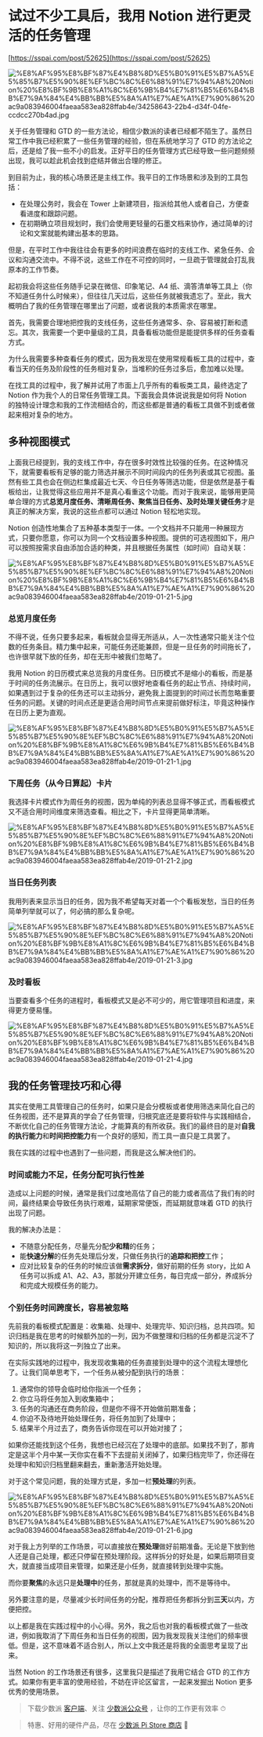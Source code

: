 # 试过不少工具后，我用 Notion 进行更灵活的任务管理

[https://sspai.com/post/52625](https://sspai.com/post/52625)

![%E8%AF%95%E8%BF%87%E4%B8%8D%E5%B0%91%E5%B7%A5%E5%85%B7%E5%90%8E%EF%BC%8C%E6%88%91%E7%94%A8%20Notion%20%E8%BF%9B%E8%A1%8C%E6%9B%B4%E7%81%B5%E6%B4%BB%E7%9A%84%E4%BB%BB%E5%8A%A1%E7%AE%A1%E7%90%86%20ac9a083946004faeaa583ea828ffab4e/34258643-22b4-d34f-04fe-ccdcc270b4ad.jpg](%E8%AF%95%E8%BF%87%E4%B8%8D%E5%B0%91%E5%B7%A5%E5%85%B7%E5%90%8E%EF%BC%8C%E6%88%91%E7%94%A8%20Notion%20%E8%BF%9B%E8%A1%8C%E6%9B%B4%E7%81%B5%E6%B4%BB%E7%9A%84%E4%BB%BB%E5%8A%A1%E7%AE%A1%E7%90%86%20ac9a083946004faeaa583ea828ffab4e/34258643-22b4-d34f-04fe-ccdcc270b4ad.jpg)

关于任务管理和 GTD 的一些方法论，相信少数派的读者已经都不陌生了。虽然日常工作中我已经积累了一些任务管理的经验，但在系统地学习了 GTD 的方法论之后，还是给了我一些不小的启发。正好平日的任务管理方式已经导致一些问题频频出现，我可以趁此机会找到症结并做出合理的修正。

到目前为止，我的核心场景还是主线工作。我平日的工作场景和涉及到的工具包括：

- 在处理公务时，我会在 Tower 上新建项目，指派给其他人或者自己，方便查看进度和跟踪问题。
- 在初期确立项目规划时，我们会使用更轻量的石墨文档来协作，通过简单的讨论和文案就能构建出基本的思路。

但是，在平时工作中我往往会有更多的时间浪费在临时的支线工作、紧急任务、会议和沟通交流中。不得不说，这些工作在不可控的同时，一旦疏于管理就会打乱我原本的工作节奏。

起初我会将这些任务随手记录在微信、印象笔记、A4 纸、滴答清单等工具上（你不知道任务什么时候来），但往往几天过后，这些任务就被我遗忘了。至此，我大概明白了我的任务管理在哪里出了问题，或者说我的本质需求在哪里。

首先，我需要合理地把控我的支线任务，这些任务通常多、杂、容易被打断和遗忘。其次，我需要一个更中量级的工具，具备看板功能但是能提供多样的任务查看方式。

为什么我需要多种查看任务的模式，因为我发现在使用常规看板工具的过程中，查看当天的任务及阶段性的任务相对复杂，当堆积的任务过多后，愈加难以处理。

在找工具的过程中，我了解并试用了市面上几乎所有的看板类工具，最终选定了 Notion 作为我个人的日常任务管理工具。下面我会具体说说我是如何将 Notion 的独特设计理念和我的工作流相结合的，而这些都是普通的看板工具做不到或者做起来相对复杂的地方。

## 多种视图模式

上面我已经提到，我的支线工作中，存在很多时效性比较强的任务。在这种情况下，就需要看板有足够的能力筛选并展示不同时间段内的任务列表或其它视图。虽然有些工具也会在侧边栏集成最近七天、今日任务等筛选功能，但是依然是基于看板给出，让我觉得这些应用并不是真心看重这个功能。而对于我来说，能够用更简单合理的方式**总览月度任务、清晰周任务、聚焦当日任务、及时处理关键任务**才是真正的解决方案，我说的这些点都可以通过 Notion 轻松地实现。

Notion 创造性地集合了五种基本类型于一体。一个文档并不只能用一种展现方式，只要你愿意，你可以为同一个文档设置多种视图。提供的可选视图如下，用户可以按照按需求自由添加合适的种类，并且根据任务属性（如时间）自动关联：

![%E8%AF%95%E8%BF%87%E4%B8%8D%E5%B0%91%E5%B7%A5%E5%85%B7%E5%90%8E%EF%BC%8C%E6%88%91%E7%94%A8%20Notion%20%E8%BF%9B%E8%A1%8C%E6%9B%B4%E7%81%B5%E6%B4%BB%E7%9A%84%E4%BB%BB%E5%8A%A1%E7%AE%A1%E7%90%86%20ac9a083946004faeaa583ea828ffab4e/2019-01-21-5.jpg](%E8%AF%95%E8%BF%87%E4%B8%8D%E5%B0%91%E5%B7%A5%E5%85%B7%E5%90%8E%EF%BC%8C%E6%88%91%E7%94%A8%20Notion%20%E8%BF%9B%E8%A1%8C%E6%9B%B4%E7%81%B5%E6%B4%BB%E7%9A%84%E4%BB%BB%E5%8A%A1%E7%AE%A1%E7%90%86%20ac9a083946004faeaa583ea828ffab4e/2019-01-21-5.jpg)

### 总览月度任务

不得不说，任务只要多起来，看板就会显得无所适从，人一次性通常只能关注个位数的任务条目。精力集中起来，可能任务还能兼顾，但是一旦任务的时间拖长了，也许很早就下放的任务，却在无形中被我们忽略了。

我用 Notion 的日历模式来总览我的月度任务。日历模式不是缩小的看板，而是基于时间的任务流展示。在日历上，我可以很好地查看任务的起止节点、持续时间，如果遇到过于复杂的任务还可以主动拆分，避免我上面提到的时间过长而忽略重要任务的问题。关键的时间点还是更适合用时间节点来提前做好标注，毕竟这种操作在日历上更为直观。

![%E8%AF%95%E8%BF%87%E4%B8%8D%E5%B0%91%E5%B7%A5%E5%85%B7%E5%90%8E%EF%BC%8C%E6%88%91%E7%94%A8%20Notion%20%E8%BF%9B%E8%A1%8C%E6%9B%B4%E7%81%B5%E6%B4%BB%E7%9A%84%E4%BB%BB%E5%8A%A1%E7%AE%A1%E7%90%86%20ac9a083946004faeaa583ea828ffab4e/2019-01-21-1.jpg](%E8%AF%95%E8%BF%87%E4%B8%8D%E5%B0%91%E5%B7%A5%E5%85%B7%E5%90%8E%EF%BC%8C%E6%88%91%E7%94%A8%20Notion%20%E8%BF%9B%E8%A1%8C%E6%9B%B4%E7%81%B5%E6%B4%BB%E7%9A%84%E4%BB%BB%E5%8A%A1%E7%AE%A1%E7%90%86%20ac9a083946004faeaa583ea828ffab4e/2019-01-21-1.jpg)

### 下周任务（从今日算起）卡片

我选择卡片模式作为周任务的视图，因为单纯的列表总显得不够正式，而看板模式又不适合用时间维度来筛选查看。相比之下，卡片显得更简单清晰。

![%E8%AF%95%E8%BF%87%E4%B8%8D%E5%B0%91%E5%B7%A5%E5%85%B7%E5%90%8E%EF%BC%8C%E6%88%91%E7%94%A8%20Notion%20%E8%BF%9B%E8%A1%8C%E6%9B%B4%E7%81%B5%E6%B4%BB%E7%9A%84%E4%BB%BB%E5%8A%A1%E7%AE%A1%E7%90%86%20ac9a083946004faeaa583ea828ffab4e/2019-01-21-2.jpg](%E8%AF%95%E8%BF%87%E4%B8%8D%E5%B0%91%E5%B7%A5%E5%85%B7%E5%90%8E%EF%BC%8C%E6%88%91%E7%94%A8%20Notion%20%E8%BF%9B%E8%A1%8C%E6%9B%B4%E7%81%B5%E6%B4%BB%E7%9A%84%E4%BB%BB%E5%8A%A1%E7%AE%A1%E7%90%86%20ac9a083946004faeaa583ea828ffab4e/2019-01-21-2.jpg)

### 当日任务列表

我用列表来显示当日的任务，因为我不希望每天对着一个个看板发愁，当日的任务简单列举就可以了，何必搞的那么复杂呢。

![%E8%AF%95%E8%BF%87%E4%B8%8D%E5%B0%91%E5%B7%A5%E5%85%B7%E5%90%8E%EF%BC%8C%E6%88%91%E7%94%A8%20Notion%20%E8%BF%9B%E8%A1%8C%E6%9B%B4%E7%81%B5%E6%B4%BB%E7%9A%84%E4%BB%BB%E5%8A%A1%E7%AE%A1%E7%90%86%20ac9a083946004faeaa583ea828ffab4e/2019-01-21-3.jpg](%E8%AF%95%E8%BF%87%E4%B8%8D%E5%B0%91%E5%B7%A5%E5%85%B7%E5%90%8E%EF%BC%8C%E6%88%91%E7%94%A8%20Notion%20%E8%BF%9B%E8%A1%8C%E6%9B%B4%E7%81%B5%E6%B4%BB%E7%9A%84%E4%BB%BB%E5%8A%A1%E7%AE%A1%E7%90%86%20ac9a083946004faeaa583ea828ffab4e/2019-01-21-3.jpg)

### 及时看板

当要查看多个任务的进程时，看板模式又是必不可少的，用它管理项目和进度，来得更方便易懂。

![%E8%AF%95%E8%BF%87%E4%B8%8D%E5%B0%91%E5%B7%A5%E5%85%B7%E5%90%8E%EF%BC%8C%E6%88%91%E7%94%A8%20Notion%20%E8%BF%9B%E8%A1%8C%E6%9B%B4%E7%81%B5%E6%B4%BB%E7%9A%84%E4%BB%BB%E5%8A%A1%E7%AE%A1%E7%90%86%20ac9a083946004faeaa583ea828ffab4e/2019-01-21-4.jpg](%E8%AF%95%E8%BF%87%E4%B8%8D%E5%B0%91%E5%B7%A5%E5%85%B7%E5%90%8E%EF%BC%8C%E6%88%91%E7%94%A8%20Notion%20%E8%BF%9B%E8%A1%8C%E6%9B%B4%E7%81%B5%E6%B4%BB%E7%9A%84%E4%BB%BB%E5%8A%A1%E7%AE%A1%E7%90%86%20ac9a083946004faeaa583ea828ffab4e/2019-01-21-4.jpg)

## 我的任务管理技巧和心得

其实在使用工具管理自己的任务时，如果只是会分模板或者使用筛选来简化自己的任务视图，还不是算真的学会了任务管理，归根究底还是要将软件与实践相结合，不断优化自己的任务管理方法论，才能算真的有所收获。我们的最终目的是对**自我的执行能力**和**时间把控能力**有一个良好的感知，而工具一直只是工具罢了。

我在实践的过程中也遇到了一些问题，而我是这么解决他们的。

### 时间或能力不足，任务分配可执行性差

造成以上问题的时候，通常是我们过度地高估了自己的能力或者高估了我们有的时间，最终结果会导致任务执行艰难，延期家常便饭，而延期就意味着 GTD 的执行出现了问题。

我的解决办法是：

- 不随意分配任务，尽量先分配**少和精**的任务；
- 能**快速分解**的任务先处理后分发，只做任务执行的**追踪和把控**工作；
- 应对比较复杂的任务的时候应该做**需求拆分**，做好前期的任务 story，比如 A 任务可以拆成 A1、A2、A3，那就分开建立任务，每日完成一部分，养成拆分和完成大规模任务的能力。

### 个别任务时间跨度长，容易被忽略

先前我的看板模式配置是：收集箱、处理中、处理完毕、知识归档，总共四项。知识归档是我在思考的时候额外加的一列，因为不做整理和归档的任务都是沉淀不了知识的，所以我将这一列独立了出来。

在实际实践地的过程中，我发现收集箱的任务直接到处理中的这个流程太理想化了。让我们简单思考下，一个任务从被分配到执行的场景：

1. 通常你的领导会临时给你指派一个任务；
2. 你立马将任务加入到收集箱中；
3. 任务的沟通还在商务阶段，但是你不得不开始做前期准备；
4. 你迫不及待地开始处理任务，将任务加到了处理中；
5. 结果半个月过去了，商务告诉你现在可以开始对接了；

如果你还能找到这个任务，我想也已经沉在了处理中的底部。如果找不到了，那肯定是这半个月中某一天你实在看不下去提前关闭掉了，如果归档完毕了，你还得在处理中和知识归档里翻来翻去，重新激活开始处理。

对于这个常见问题，我的处理方式是，多加一栏**预处理**的列表。

![%E8%AF%95%E8%BF%87%E4%B8%8D%E5%B0%91%E5%B7%A5%E5%85%B7%E5%90%8E%EF%BC%8C%E6%88%91%E7%94%A8%20Notion%20%E8%BF%9B%E8%A1%8C%E6%9B%B4%E7%81%B5%E6%B4%BB%E7%9A%84%E4%BB%BB%E5%8A%A1%E7%AE%A1%E7%90%86%20ac9a083946004faeaa583ea828ffab4e/2019-01-21-6.jpg](%E8%AF%95%E8%BF%87%E4%B8%8D%E5%B0%91%E5%B7%A5%E5%85%B7%E5%90%8E%EF%BC%8C%E6%88%91%E7%94%A8%20Notion%20%E8%BF%9B%E8%A1%8C%E6%9B%B4%E7%81%B5%E6%B4%BB%E7%9A%84%E4%BB%BB%E5%8A%A1%E7%AE%A1%E7%90%86%20ac9a083946004faeaa583ea828ffab4e/2019-01-21-6.jpg)

对于我上方列举的工作场景，可以直接放在**预处理**做好前期准备。无论是下放到他人还是自己处理，都还只停留在预处理阶段。这样拆分的好处是，如果后期项目变大，就直接当成项目来管理，如果还是小任务，就直接转到处理中实施。

而你要**聚焦**的永远只是**处理中**的任务，那就是真的处理中，而不是等待中。

另外要注意的是，尽量减少长时间任务的分配，推荐把任务都拆分到**三天**以内，方便把控。

以上都是我在实践过程中的小心得。另外，我之后也对我的看板模式做了一些改进，例如我取消了下周任务和当日任务的视图，因为我发现我关注他们的频率很低。但是，这不意味着不适合别人，所以上文中我还是将我的全面思考呈现了出来。

当然 Notion 的工作场景还有很多，这里我只是描述了我用它结合 GTD 的工作方式。如果你有更丰富的使用经验，不妨在评论区留言，一起来发掘出 Notion 更多优秀的使用场景。

> 下载少数派 [客户端](https://sspai.com/page/client)、关注 [少数派公众号](http://sspai.com/s/KEPQ) ，让你的工作更有效率 ⏱

> 特惠、好用的硬件产品，尽在 [少数派 Pi Store 商店](https://h5.youzan.com/wscshop/home/ke7lg09p?alias=ke7lg09p) 🛒